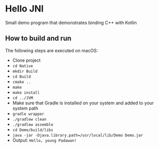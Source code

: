 # Hello JNI
Small demo program that demonstrates binding C++ with Kotlin

## How to build and run

The following steps are executed on macOS:

- Clone project
- `cd Native`
- `mkdir Build`
- `cd Build`
- `cmake ..`
- `make`
- `make install`
- `cd ../JVM`
- Make sure that Gradle is installed on your system and added to your system path
- `gradle wrapper`
- `./gradlew clean`
- `./gradlew assemble`
- `cd Demo/build/libs`
- `java -jar -Djava.library.path=/usr/local/lib/Demo Demo.jar`
- Output: `Hello, young Padawan!`
